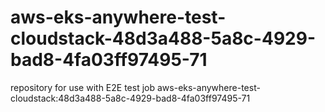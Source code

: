 # aws-eks-anywhere-test-cloudstack-48d3a488-5a8c-4929-bad8-4fa03ff97495-71
repository for use with E2E test job aws-eks-anywhere-test-cloudstack:48d3a488-5a8c-4929-bad8-4fa03ff97495-71
